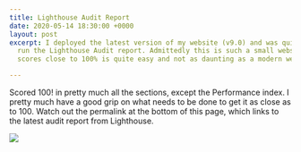 ```yaml
---
title: Lighthouse Audit Report
date: 2020-05-14 18:30:00 +0000
layout: post
excerpt: I deployed the latest version of my website (v9.0) and was quite keen to
  run the Lighthouse Audit report. Admittedly this is such a small website that getting
  scores close to 100% is quite easy and not as daunting as a modern web app.

---
```

Scored 100! in pretty much all the sections, except the Performance index. I pretty much have a good grip on what needs to be done to get it as close as to 100. Watch out the permalink at the bottom of this page, which links to the latest audit report from Lighthouse.

![](https://res.cloudinary.com/dw9fem4ki/image/upload/v1589702606/Capture_xplsdy.png)